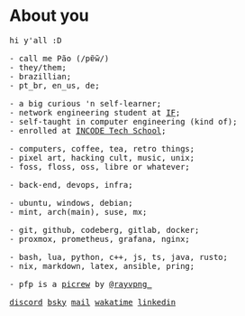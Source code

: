# About you

<p align="left">
  <p float="left">
    <samp>
      hi y'all :D<br>
      <br>
      - call me Pão (/pɐ̃w̃/)<br>
      - they/them;<br>
      - brazillian;<br>
      - pt_br, en_us, de;<br>
      <br>
      - a big curious 'n self-learner;<br>
      - network engineering student at <a href="https://portal.ifma.edu.br/instituto">IF</a>;<br>
      - self-taught in computer engineering (kind of);<br>
      - enrolled at <a href="https://www.linkedin.com/school/incode-tech-school">INCODE Tech School</a>;<br>
      <br>
      - computers, coffee, tea, retro things;<br>
      - pixel art, hacking cult, music, unix;<br>
      - foss, floss, oss, libre or whatever;<br>
      <br>
      - back-end, devops, infra;<br>
      <br>
      - ubuntu, windows, debian;<br>
      - mint, arch(main), suse, mx;<br>
      <br>
      - git, github, codeberg, gitlab, docker;<br>
      - proxmox, prometheus, grafana, nginx;<br>
      <br>
      - bash, lua, python, c++, js, ts, java, rusto;<br>
      - nix, markdown, latex, ansible, pring;<br>
      <br>
      - pfp is a <a href="https://picrew.me/en/image_maker/2384161">picrew</a> by <a href="https://www.instagram.com/rayvpng_/">@rayvpng_</a><br>
      <br>
      <a href="https://discordapp.com/users/242367322478739456">discord</a>
        <a href="https://bsky.app/profile/paodelonga.bsky.social">bsky</a>
        <a href="mailto:paodelonga@proton.me">mail</a>
        <a href="https://wakatime.com/@018edc77-7a24-4632-bd86-c0736313ea21">wakatime</a>
        <a href="https://linkedin.com/in/paodelonga">linkedin</a><br>
    </samp>
  </p>
</p>

